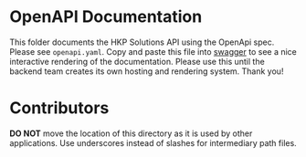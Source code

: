 # OpenAPI Documentation
This folder documents the HKP Solutions API using the OpenApi spec. Please see `openapi.yaml`. Copy and paste this file into [swagger](https://editor/swagger.io) to see a nice interactive rendering of the documentation. Please use this until the backend team creates its own hosting and rendering system. Thank you!

# Contributors
**DO NOT** move the location of this directory as it is used by other applications. Use underscores instead of slashes for intermediary path files.